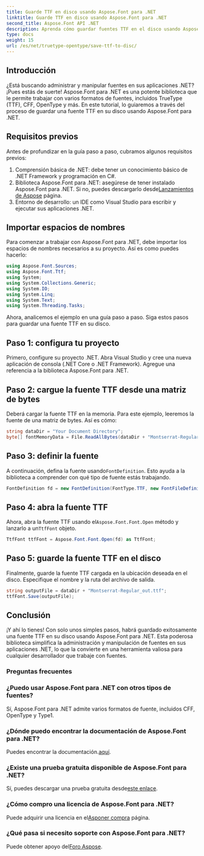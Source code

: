 ```yaml
---
title: Guarde TTF en disco usando Aspose.Font para .NET
linktitle: Guarde TTF en disco usando Aspose.Font para .NET
second_title: Aspose.Font API .NET
description: Aprenda cómo guardar fuentes TTF en el disco usando Aspose.Font para .NET. Siga nuestra guía paso a paso para una gestión perfecta de fuentes en sus aplicaciones .NET.
type: docs
weight: 15
url: /es/net/truetype-opentype/save-ttf-to-disc/
---
```

## Introducción
¿Está buscando administrar y manipular fuentes en sus aplicaciones .NET? ¡Pues estás de suerte! Aspose.Font para .NET es una potente biblioteca que le permite trabajar con varios formatos de fuentes, incluidos TrueType (TTF), CFF, OpenType y más. En este tutorial, lo guiaremos a través del proceso de guardar una fuente TTF en su disco usando Aspose.Font para .NET.
## Requisitos previos
Antes de profundizar en la guía paso a paso, cubramos algunos requisitos previos:
1. Comprensión básica de .NET: debe tener un conocimiento básico de .NET Framework y programación en C#.
2.  Biblioteca Aspose.Font para .NET: asegúrese de tener instalado Aspose.Font para .NET. Si no, puedes descargarlo desde[Lanzamientos de Aspose](https://releases.aspose.com/font/net/) página.
3. Entorno de desarrollo: un IDE como Visual Studio para escribir y ejecutar sus aplicaciones .NET.
## Importar espacios de nombres
Para comenzar a trabajar con Aspose.Font para .NET, debe importar los espacios de nombres necesarios a su proyecto. Así es como puedes hacerlo:
```csharp
using Aspose.Font.Sources;
using Aspose.Font.Ttf;
using System;
using System.Collections.Generic;
using System.IO;
using System.Linq;
using System.Text;
using System.Threading.Tasks;
```
Ahora, analicemos el ejemplo en una guía paso a paso. Siga estos pasos para guardar una fuente TTF en su disco.
## Paso 1: configura tu proyecto
Primero, configure su proyecto .NET. Abra Visual Studio y cree una nueva aplicación de consola (.NET Core o .NET Framework). Agregue una referencia a la biblioteca Aspose.Font para .NET.
## Paso 2: cargue la fuente TTF desde una matriz de bytes
Deberá cargar la fuente TTF en la memoria. Para este ejemplo, leeremos la fuente de una matriz de bytes. Así es cómo:
```csharp
string dataDir = "Your Document Directory";
byte[] fontMemoryData = File.ReadAllBytes(dataDir + "Montserrat-Regular.ttf");
```
## Paso 3: definir la fuente
 A continuación, defina la fuente usando`FontDefinition`. Esto ayuda a la biblioteca a comprender con qué tipo de fuente estás trabajando.
```csharp
FontDefinition fd = new FontDefinition(FontType.TTF, new FontFileDefinition("ttf", new ByteContentStreamSource(fontMemoryData)));
```
## Paso 4: abra la fuente TTF
 Ahora, abra la fuente TTF usando el`Aspose.Font.Font.Open` método y lanzarlo a un`TtfFont` objeto.
```csharp
TtfFont ttfFont = Aspose.Font.Font.Open(fd) as TtfFont;
```
## Paso 5: guarde la fuente TTF en el disco
Finalmente, guarde la fuente TTF cargada en la ubicación deseada en el disco. Especifique el nombre y la ruta del archivo de salida.
```csharp
string outputFile = dataDir + "Montserrat-Regular_out.ttf";
ttfFont.Save(outputFile);
```

## Conclusión
¡Y ahí lo tienes! Con solo unos simples pasos, habrá guardado exitosamente una fuente TTF en su disco usando Aspose.Font para .NET. Esta poderosa biblioteca simplifica la administración y manipulación de fuentes en sus aplicaciones .NET, lo que la convierte en una herramienta valiosa para cualquier desarrollador que trabaje con fuentes.
### Preguntas frecuentes
### ¿Puedo usar Aspose.Font para .NET con otros tipos de fuentes?
Sí, Aspose.Font para .NET admite varios formatos de fuente, incluidos CFF, OpenType y Type1.
### ¿Dónde puedo encontrar la documentación de Aspose.Font para .NET?
 Puedes encontrar la documentación.[aquí](https://reference.aspose.com/font/net/).
### ¿Existe una prueba gratuita disponible de Aspose.Font para .NET?
 Sí, puedes descargar una prueba gratuita desde[este enlace](https://releases.aspose.com/).
### ¿Cómo compro una licencia de Aspose.Font para .NET?
 Puede adquirir una licencia en el[Asponer compra](https://purchase.aspose.com/buy) página.
### ¿Qué pasa si necesito soporte con Aspose.Font para .NET?
 Puede obtener apoyo del[Foro Aspose](https://forum.aspose.com/c/font/41).
